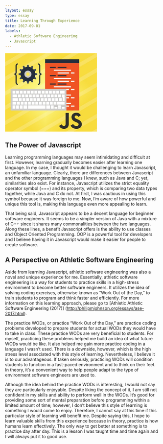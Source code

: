 ```yaml
---
layout: essay
type: essay
title: Learning Through Experience
date: 2017-09-01
labels:
  - Athletic Software Engineering
  - Javascript
---
```


<img class="ui medium left floated rounded image" width="300" src="../images/javascript.png">

## The Power of Javascript

Learning programming languages may seem intimidating and difficult at first. However, learning gradually becomes easier after learning one language. In my case, I thought it would be challenging to learn Javascript, an unfamiliar language. Clearly, there are differences between Javascript and the other programming languages I knew, such as Java and C; yet, similarities also exist. For instance, Javascript utilizes the strict equality operator symbol (===) and its property, which is comparing two data types together, while Java and C do not. At first, I was cautious in using this symbol because it was foreign to me. Now, I’m aware of how powerful and unique this tool is, making this language even more appealing to learn.  

That being said, Javascript appears to be a decent language for beginner software engineers. It seems to be a simpler version of Java with a mixture of C++ since it shares many commonalities between the two languages. Along these lines, a benefit Javascript offers is the ability to use classes and Object Oriented Programming. OOP is a powerful tool for developers and I believe having it in Javascript would make it easier for people to create software.  



## A Perspective on Athletic Software Engineering 

Aside from learning Javascript, athletic software engineering was also a novel and unique experience for me. Essentially, athletic software engineering is a way for students to practice skills in a high-stress environment to become better software engineers. It utilizes the idea of solving coding exercises, otherwise known as “Work Out of the Day,” to train students to program and think faster and efficiently. For more information on this learning approach, please go to [Athletic Athletic Software Engineering (2017)] (http://philipmjohnson.org/essays/ase-2017.html).

The practice WODs, or practice “Work Out of the Day,” are practice coding problems developed to prepare students for actual WODs they would have to take in class. These practice WODs are very beneficial to students. For myself, practicing these problems helped me build an idea of what future WODs would be like. It also helped me gain more practice coding in a language I wasn’t used. There is a downside, however, which is the high stress level associated with this style of learning. Nevertheless, I believe it is to our advantageous. If taken seriously, practicing WODs will condition students to function in a fast-paced environment and to think on their feet. In theory, it’s a convenient way to help people adapt to the type of environment software engineers are used to.  

Although the idea behind the practice WODs is interesting, I would not say they are particularly enjoyable. Despite liking the concept of it, I am still not confident in my skills and ability to perform well in the WODs. It’s good for providing some sort of mental preparation before programming within a limited amount of time; however, I don’t believe this style of learning is something I would come to enjoy. Therefore, I cannot say at this time if this particular style of learning will benefit me. Despite saying this, I hope to learn valuable skills from this experience because in theory, practice is how humans learn effectively. The only way to get better at something is to practice day after day. This is a lesson I was taught time and time again and I will always put it to good use.    

